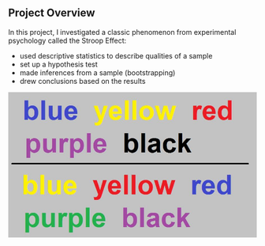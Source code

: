 ## Project Overview
In this project, I investigated a classic phenomenon from experimental psychology called the Stroop Effect:

+ used descriptive statistics to describe qualities of a sample
+ set up a hypothesis test
+ made inferences from a sample (bootstrapping)
+ drew conclusions based on the results

![Stroop Effect](https://github.com/yanglinjing/dand_p5_stroop_effect_analysis/blob/master/readme_pic.jpg)
